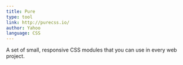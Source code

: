 ```yaml
---
title: Pure
type: tool
link: http://purecss.io/
author: Yahoo
language: CSS
---
```


A set of small, responsive CSS modules that you can use in every web project.
